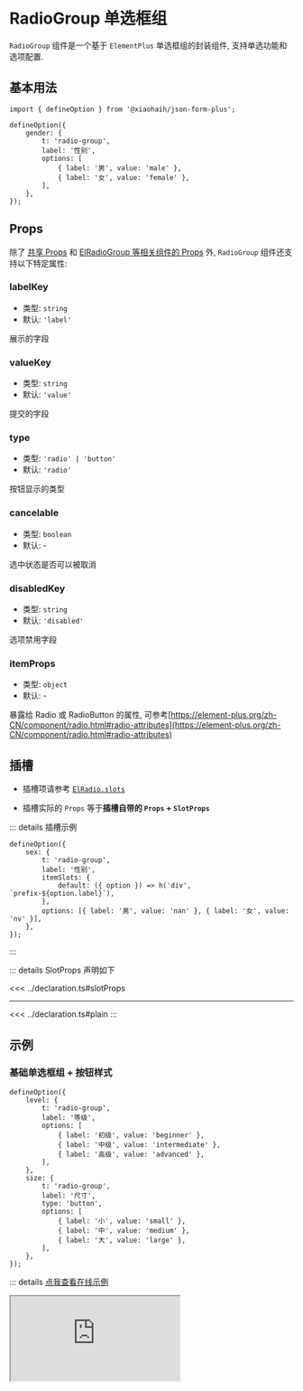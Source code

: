 # RadioGroup 单选框组

`RadioGroup` 组件是一个基于 `ElementPlus` 单选框组的封装组件, 支持单选功能和选项配置.

## 基本用法

```tsx
import { defineOption } from '@xiaohaih/json-form-plus';

defineOption({
    gender: {
        t: 'radio-group',
        label: '性别',
        options: [
            { label: '男', value: 'male' },
            { label: '女', value: 'female' },
        ],
    },
});
```

## Props

除了 [共享 Props](../shares/share-props.md) 和 [ElRadioGroup 等相关组件的 Props](https://element-plus.org/zh-CN/component/radio.html#radiogroup-attributes) 外, `RadioGroup` 组件还支持以下特定属性:

### labelKey

- 类型: `string`
- 默认: `'label'`

展示的字段

### valueKey

- 类型: `string`
- 默认: `'value'`

提交的字段

### type

- 类型: `'radio' | 'button'`
- 默认: `'radio'`

按钮显示的类型

### cancelable

- 类型: `boolean`
- 默认: -

选中状态是否可以被取消

### disabledKey

- 类型: `string`
- 默认: `'disabled'`

选项禁用字段

### itemProps

- 类型: `object`
- 默认: -

暴露给 Radio 或 RadioButton 的属性, 可参考[https://element-plus.org/zh-CN/component/radio.html#radio-attributes](https://element-plus.org/zh-CN/component/radio.html#radio-attributes)

## 插槽

- 插槽项请参考 [`ElRadio.slots`](https://element-plus.org/zh-CN/component/radio.html#radio-slots)

- 插槽实际的 `Props` 等于**插槽自带的 `Props` + `SlotProps`**

::: details 插槽示例

```tsx
defineOption({
    sex: {
        t: 'radio-group',
        label: '性别',
        itemSlots: {
            default: ({ option }) => h('div', `prefix-${option.label}`),
        },
        options: [{ label: '男', value: 'nan' }, { label: '女', value: 'nv' }],
    },
});
```

:::

::: details SlotProps 声明如下

<<< ../declaration.ts#slotProps

---

<<< ../declaration.ts#plain
:::

## 示例

<script setup>
import Iframe from '../../vue-components/iframe.vue';
</script>

### 基础单选框组 + 按钮样式

```tsx
defineOption({
    level: {
        t: 'radio-group',
        label: '等级',
        options: [
            { label: '初级', value: 'beginner' },
            { label: '中级', value: 'intermediate' },
            { label: '高级', value: 'advanced' },
        ],
    },
    size: {
        t: 'radio-group',
        label: '尺寸',
        type: 'button',
        options: [
            { label: '小', value: 'small' },
            { label: '中', value: 'medium' },
            { label: '大', value: 'large' },
        ],
    },
});
```

::: details [点我查看在线示例](https://code.juejin.cn/pen/7545001395426967593)

<Iframe src="https://code.juejin.cn/pen/7545001395426967593" />
:::

### 可取消选择 + 带禁用选项 + 自定义字段名 + 远程数据

```tsx
defineOption({
    priority: {
        t: 'radio-group',
        label: '优先级',
        cancelable: true,
        options: [
            { label: '低', value: 'low' },
            { label: '中', value: 'medium' },
            { label: '高', value: 'high' },
        ],
    },
    role: {
        t: 'radio-group',
        label: '角色',
        options: [
            { label: '用户', value: 'user' },
            { label: '管理员', value: 'admin' },
            { label: '超级管理员', value: 'super_admin', disabled: true },
        ],
    },
    department: {
        t: 'radio-group',
        label: '部门',
        labelKey: 'name',
        valueKey: 'id',
        options: [
            { name: '技术部', id: 1 },
            { name: '设计部', id: 2 },
            { name: '产品部', id: 3 },
        ],
    },
    category: {
        t: 'radio-group',
        label: '分类',
        async getOptions(callback) {
            const categories = await fetchCategories();
            callback(categories);
        },
    },
});
```

::: details [点我查看在线示例](https://code.juejin.cn/pen/7545007953091248168)

<Iframe src="https://code.juejin.cn/pen/7545007953091248168" />
:::

## 注意事项

1. 支持 `ElFormItem` 组件所有的 `Props`
2. 支持 `ElRadioGroup` 组件所有的 `Props`
3. 选项对象需要包含 `label` 和 `value` 字段或通过 `labelKey` 和 `valueKey` 自定义字段名
4. 设置 `type: 'button'` 可以显示为按钮样式
5. 设置 `cancelable: true` 允许取消选择
6. 可以通过 `disabled` 字段禁用特定选项

::: info tips: 当 `ElFormItem` 组件与 `ElRadioGroup` 组件的 `Props` 冲突时

- 可通过 `formItemProps` 将属性传递给 `ElFormItem`

- 可通过 `staticProps` 将属性传递给 `ElRadioGroup`

:::
